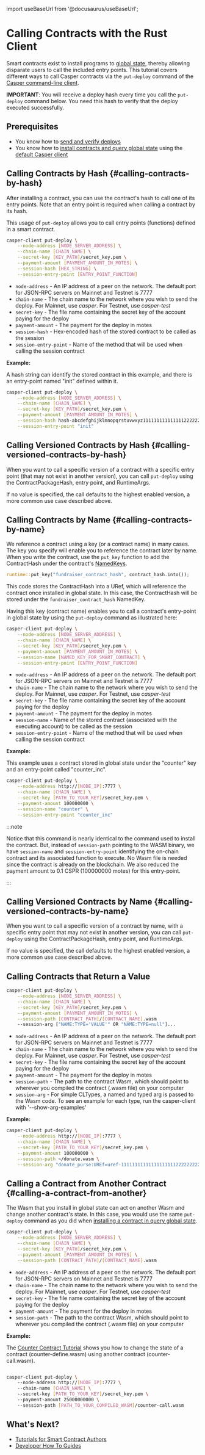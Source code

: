 import useBaseUrl from '@docusaurus/useBaseUrl';

# Calling Contracts with the Rust Client

Smart contracts exist to install programs to [global state](../../..///glossary/g#global-state), thereby allowing disparate users to call the included entry points. This tutorial covers different ways to call Casper contracts via the `put-deploy` command of the [Casper command-line client](/workflow/setup/#the-casper-command-line-client).

**IMPORTANT**: You will receive a deploy hash every time you call the `put-deploy` command below. You need this hash to verify that the deploy executed successfully.

## Prerequisites

- You know how to [send and verify deploys](/dapp-dev-guide/sending-deploys.md#sending-the-deploy)
- You know how to [install contracts and query global state](#installing-contracts) using the [default Casper client](/workflow/setup#the-casper-command-line-client)

## Calling Contracts by Hash {#calling-contracts-by-hash}

After installing a contract, you can use the contract's hash to call one of its entry points. Note that an entry point is required when calling a contract by its hash.

This usage of `put-deploy` allows you to call entry points (functions) defined in a smart contract.

```bash
casper-client put-deploy \
    --node-address [NODE_SERVER_ADDRESS] \
    --chain-name [CHAIN_NAME] \
    --secret-key [KEY_PATH]/secret_key.pem \
    --payment-amount [PAYMENT_AMOUNT_IN_MOTES] \
    --session-hash [HEX_STRING] \
    --session-entry-point [ENTRY_POINT_FUNCTION]
```

-   `node-address` - An IP address of a peer on the network. The default port for JSON-RPC servers on Mainnet and Testnet is 7777
-   `chain-name` - The chain name to the network where you wish to send the deploy. For Mainnet, use *casper*. For Testnet, use *casper-test*
-   `secret-key` - The file name containing the secret key of the account paying for the deploy
-   `payment-amount` - The payment for the deploy in motes
-   `session-hash` - Hex-encoded hash of the stored contract to be called as the session
-   `session-entry-point` - Name of the method that will be used when calling the session contract

**Example:**

A hash string can identify the stored contract in this example, and there is an entry-point named "init" defined within it.

```bash
casper-client put-deploy \
    --node-address [NODE_SERVER_ADDRESS] \
    --chain-name [CHAIN_NAME] \
    --secret-key [KEY_PATH]/secret_key.pem \
    --payment-amount [PAYMENT_AMOUNT_IN_MOTES] \
    --session-hash hash-abcdefghijklmnopqrstuvwxyz111111111111111222222222222223333333ab \
    --session-entry-point "init"
```

## Calling Versioned Contracts by Hash {#calling-versioned-contracts-by-hash}

<!-- TODO Add content. Add a link in upgrading-contracts to this page. -->

When you want to call a specific version of a contract with a specific entry point (that may not exist in another version), you can call `put-deploy` using the ContractPackageHash, entry point, and RuntimeArgs. 

If no value is specified, the call defaults to the highest enabled version, a more common use case described above.

## Calling Contracts by Name {#calling-contracts-by-name}

We reference a contract using a key (or a contract name) in many cases. The key you specify will enable you to reference the contract later by name. When you write the contract, use the `put_key` function to add the ContractHash under the contract's [NamedKeys](https://docs.rs/casper-types/latest/casper_types/contracts/type.NamedKeys.html#).

```rust
runtime::put_key("fundraiser_contract_hash", contract_hash.into());
```

This code stores the ContractHash into a URef, which will reference the contract once installed in global state. In this case, the ContractHash will be stored under the `fundraiser_contract_hash` NamedKey.

Having this key (contract name) enables you to call a contract's entry-point in global state by using the `put-deploy` command as illustrated here:

```bash
casper-client put-deploy \
    --node-address [NODE_SERVER_ADDRESS] \
    --chain-name [CHAIN_NAME] \
    --secret-key [KEY_PATH]/secret_key.pem \
    --payment-amount [PAYMENT_AMOUNT_IN_MOTES] \
    --session-name [NAMED_KEY_FOR_SMART_CONTRACT] \
    --session-entry-point [ENTRY_POINT_FUNCTION]
```

-   `node-address` - An IP address of a peer on the network. The default port for JSON-RPC servers on Mainnet and Testnet is 7777
-   `chain-name` - The chain name to the network where you wish to send the deploy. For Mainnet, use *casper*. For Testnet, use *casper-test*
-   `secret-key` - The file name containing the secret key of the account paying for the deploy
-   `payment-amount` - The payment for the deploy in motes
-   `session-name` - Name of the stored contract (associated with the executing account) to be called as the session
-   `session-entry-point` - Name of the method that will be used when calling the session contract

**Example:**

This example uses a contract stored in global state under the "counter" key and an entry-point called "counter_inc".

```bash
casper-client put-deploy \
    --node-address http://[NODE_IP]:7777 \
    --chain-name [CHAIN_NAME] \
    --secret-key [PATH_TO_YOUR_KEY]/secret_key.pem \
    --payment-amount 100000000 \
    --session-name "counter" \
    --session-entry-point "counter_inc"
```

:::note

Notice that this command is nearly identical to the command used to install the contract. But, instead of `session-path` pointing to the WASM binary, we have `session-name` and `session-entry-point` identifying the on-chain contract and its associated function to execute. No Wasm file is needed since the contract is already on the blockchain. We also reduced the payment amount to 0.1 CSPR (100000000 motes) for this entry-point.

:::

<!-- TODO add more details here -->


## Calling Versioned Contracts by Name {#calling-versioned-contracts-by-name}

<!-- TODO -->

When you want to call a specific version of a contract by name, with a specific entry point that may not exist in another version, you can call `put-deploy` using the ContractPackageHash, entry point, and RuntimeArgs. 

If no value is specified, the call defaults to the highest enabled version, a more common use case described above.

## Calling Contracts that Return a Value

<!-- TODO - add this explanation when the link is ready.

Visit the [Interacting with Runtime Return Values]() tutorial to learn how to call a contract that returns a value.

-->

```bash
casper-client put-deploy \
    --node-address [NODE_SERVER_ADDRESS] \
    --chain-name [CHAIN_NAME] \
    --secret-key [KEY_PATH]/secret_key.pem \
    --payment-amount [PAYMENT_AMOUNT_IN_MOTES] \
    --session-path [CONTRACT_PATH]/[CONTRACT_NAME].wasm
    --session-arg ["NAME:TYPE='VALUE'" OR "NAME:TYPE=null"]...
```

-   `node-address` - An IP address of a peer on the network. The default port for JSON-RPC servers on Mainnet and Testnet is 7777
-   `chain-name` - The chain name to the network where you wish to send the deploy. For Mainnet, use *casper*. For Testnet, use *casper-test*
-   `secret-key` - The file name containing the secret key of the account paying for the deploy
-   `payment-amount` - The payment for the deploy in motes
-   `session-path` - The path to the contract Wasm, which should point to wherever you compiled the contract (.wasm file) on your computer
-   `session-arg` - For simple CLTypes, a named and typed arg is passed to the Wasm code. To see an example for each type, run the casper-client with '--show-arg-examples'

**Example:**

```bash
casper-client put-deploy \
    --node-address http://[NODE_IP]:7777 \
    --chain-name [CHAIN_NAME] \
    --secret-key [PATH_TO_YOUR_KEY]/secret_key.pem \
    --payment-amount 100000000 \
    --session-path ~/donate.wasm \
    --session-arg "donate_purse:UREf=uref-111111111111111111112222222222222233333333333344444444444444c003-007"
```                                        

## Calling a Contract from Another Contract {#calling-a-contract-from-another}

The Wasm that you install in global state can act on another Wasm and change another contract's state. In this case, you would use the same `put-deploy` command as you did when [installing a contract in query global state](#installing-contracts).

```bash
casper-client put-deploy \
    --node-address [NODE_SERVER_ADDRESS] \
    --chain-name [CHAIN_NAME] \
    --secret-key [KEY_PATH]/secret_key.pem \
    --payment-amount [PAYMENT_AMOUNT_IN_MOTES] \
    --session-path [CONTRACT_PATH]/[CONTRACT_NAME].wasm
```

-   `node-address` - An IP address of a peer on the network. The default port for JSON-RPC servers on Mainnet and Testnet is 7777
-   `chain-name` - The chain name to the network where you wish to send the deploy. For Mainnet, use *casper*. For Testnet, use *casper-test*
-   `secret-key` - The file name containing the secret key of the account paying for the deploy
-   `payment-amount` - The payment for the deploy in motes
-   `session-path` - The path to the contract Wasm, which should point to wherever you compiled the contract (.wasm file) on your computer

**Example:**

The [Counter Contract Tutorial](/dapp-dev-guide/tutorials/counter/) shows you how to change the state of a contract (counter-define.wasm) using another contract (counter-call.wasm).

```bash

casper-client put-deploy \
    --node-address http://[NODE_IP]:7777 \
    --chain-name [CHAIN_NAME] \
    --secret-key [PATH_TO_YOUR_KEY]/secret_key.pem \
    --payment-amount 25000000000 \
    --session-path [PATH_TO_YOUR_COMPILED_WASM]/counter-call.wasm

```

## What's Next?

- [Tutorials for Smart Contract Authors](/tutorials/)
- [Developer How To Guides](/workflow/#developer-guides) 